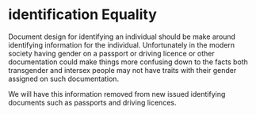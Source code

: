 identification Equality
===========================================
Document design for identifying an individual should be make around identifying information for the individual. Unfortunately in the modern society having gender on a passport or driving licence or other documentation could make things more confusing down to the facts both transgender and intersex people may not have traits with their gender assigned on such documentation.

We will have this information removed from new issued identifying documents such as passports and driving licences.
